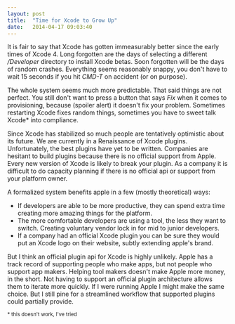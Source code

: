 ```yaml
---
layout: post
title:  "Time for Xcode to Grow Up"
date:   2014-04-17 09:03:40
---
```


It is fair to say that Xcode has gotten immeasurably better since the early times of Xcode 4. Long forgotten are the days of selecting a different */Developer* directory to install Xcode betas. Soon forgotten will be the days of random crashes. Everything seems reasonably snappy, you don't have to wait 15 seconds if you hit *CMD-T* on accident (or on purpose).

The whole system seems much more predictable. That said things are not perfect. You still don't want to press a button that says *Fix* when it comes to provisioning, because (spoiler alert) it doesn't fix your problem. Sometimes restarting Xcode fixes random things, sometimes you have to sweet talk Xcode* into compliance.

Since Xcode has stabilized so much people are tentatively optimistic about its future. We are currently in a Renaissance of Xcode plugins. Unfortunately, the best plugins have yet to be written. Companies are hesitant to build plugins because there is no official support from Apple. Every new version of Xcode is likely to break your plugin. As a company it is difficult to do capacity planning if there is no official api or support from your platform owner.

A formalized system benefits apple in a few (mostly theoretical) ways:

* If developers are able to be more productive, they can spend extra time creating more amazing things for the platform.
* The more comfortable developers are using a tool, the less they want to switch. Creating voluntary vendor lock in for mid to junior developers.
* If a company had an official Xcode plugin you can be sure they would put an Xcode logo on their website, subtly extending apple's brand.

But I think an official plugin api for Xcode is highly unlikely. Apple has a track record of supporting people who make apps, but not people who support app makers. Helping tool makers doesn't make Apple more money, in the short. Not having to support an official plugin architecture allows them to iterate more quickly. If I were running Apple I might make the same choice. But I still pine for a streamlined workflow that supported plugins could partially provide.


<sub>* this doesn't work, I've tried</sub>
